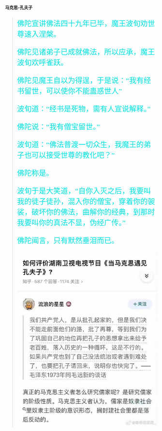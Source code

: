
#### 马克思-孔夫子

>
> <font color="grere" size=5 face="宋体"> 
> 
> 佛陀宣讲佛法四十九年已毕，魔王波旬劝世尊速入涅槃。
> 
> 佛陀见诸弟子已成就佛法，所以应承，魔王波旬欢呼雀跃。
> 
> 佛陀见魔王自以为得逞，于是说：“我有经书留世，可以使你不能蛊惑世人”
> 
> 波旬道：“经书是死物，需有人宣说解释。”
> 
> 佛陀说：“我有僧宝留世。”
> 
> 波旬道：“佛法普渡一切众生，我魔王的弟子也可以接受世尊的教化吧？”
> 
> 佛陀称是。
> 
> 波旬于是大笑道，“自你入灭之后，我要叫我的徒子徒孙，混入你的僧宝，穿着你的袈裟，破坏你的佛法，曲解你的经典，到那时我要叫你的真法不显，伪经广传。”
> 
> 佛陀闻言，只有默然垂泪而已。
>
> </font>
> 
> 
> <div align=center>
> <img src="./images/马克思_0.jpg" style="zoom:100%"/>
> </div>
> 
> 












